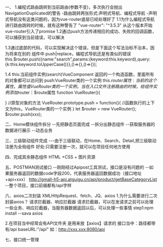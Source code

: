 一、
1.编程式路由跳转到当前路由(参数不变)，多次执行会抛出NavigationDuplicated的警告
-路由跳转两张形式:声明式导航、编程式导航
-声明式导航没有这类问题的，因为vue-router底层已经处理好了
1.1为什么编程式导航进行路由跳转的时候，就有这种警告了
  "vue-router": "^3.5.3" 从这个版本开始vue-router引入了promise
1.2通过push方法传递相应的成功、失败的回调函数，可以捕获到当前错误，可以解决

1.3通过底部的代码，可以实现解决这个错误，但是下面这个写法治标不治本，因为将来在别的
组件中 push|replace，编程式导航还是有类似的错误
this.$router.push({name:"search",params:{keyword:this.keyword},query:{k:this.keyword.toUpperCase()}},()=>{},()=>{});

1.4
this:当前组件实例(search)VueComponent 返回的一个构造函数，里面所有的对象都可以访问到 push:VueRouter类的一个实例
this.$router属性:当前的这个属性，属性值VueRouter类的一个实例，当在入口文件注册路由的时候，给组件实例添加$router｜$route属性
function VueRouter(){

}
//原型对象的方法
VueRouter.prototype.push = function(){
//函数执行的上下文为this，VueRouter类的一个实例
}
let $router = new VueRouter();
$router.push(xxx);

二、Home模块组件拆分
--先把静态页面完成
--拆分出静态组件
--获取服务器的数据进行展示
--动态业务

三、三级联动组件完成
---由于三级联动，在Home、Search、Detail,把三级联动注册为全局组件
好处:只需要注册一次，就可以在项目任何地方使用

四、完成其余静态组件
HTML +CSS + 图片资源

五、POSTMAN测试接口
--刚刚经过Apipost工具测试，接口是没有问题的
--如果服务器返回的数据code字段200，代表服务器返回数据成功（接口地址+api+xxx）
http://gmall-h5-api.atguigu.cn/api/product/getBaseCategoryList
--整个项目，接口前缀都有/api字样

六、axios二次封装
XMLHttpRequest、fetch、JQ、axios
1.为什么需要进行二次封装axios？
请求拦截器、响应拦截器 请求拦截器，可以在发请求之前可以处理一些业务、响应拦截器，当服务器数据返回以后，可以处理一些事情
step1:npm install --sava axios

2.在项目当中经常会有API文件夹 是用来放【axios】请求的
接口当中：路径都带有/api
baseURL:"/api"  如：http://xxx.xxx:8080/api

七、接口统一管理

